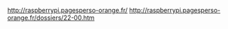 http://raspberrypi.pagesperso-orange.fr/
http://raspberrypi.pagesperso-orange.fr/dossiers/22-00.htm
